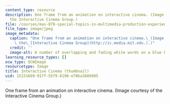 ```yaml
---
content_type: resource
description: One frame from an animation on interactive cinema. (Image courtesy of
  the Interactive Cinema Group.)
file: /courses/mas-878-special-topics-in-multimedia-production-experiences-in-interactive-art-fall-2003/15151669917f55f98190e70ba3886985_mas-878f03-th.jpg
file_type: image/jpeg
image_metadata:
  caption: "One frame from an animation on interactive cinema.\_(Image courtesy of\
    \ the\_[Interactive Cinema Group](http://ic.media.mit.edu.).)"
  credit: ''
  image-alt: A number of overlapping and fading white words on a blue background.
learning_resource_types: []
ocw_type: OCWImage
resourcetype: Image
title: Interactive Cinema (thumbnail)
uid: 15151669-917f-55f9-8190-e70ba3886985
---
```

One frame from an animation on interactive cinema. (Image courtesy of the Interactive Cinema Group.)

